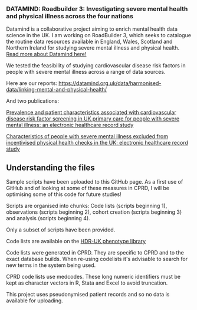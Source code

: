 ### DATAMIND: Roadbuilder 3: Investigating severe mental health and physical illness across the four nations

Datamind is a collaborative project aiming to enrich mental health data science in the UK. I am working on RoadBuilder 3, which seeks to catalogue the routine data resources available in England, Wales, Scotland and Northern Ireland for studying severe mental illness and physical health. 
[Read more about Datamind here!](https://www.hdruk.ac.uk/helping-with-health-data/health-data-research-hubs/datamind/)

We tested the feasibility of studying cardiovascular disease risk factors in people with severe mental illness across a range of data sources. 

Here are our reports: https://datamind.org.uk/data/harmonised-data/linking-mental-and-physical-health/

And two publications:

[Prevalence and patient characteristics associated with cardiovascular disease risk factor screening in UK primary care for people with severe mental illness: an electronic healthcare record study](https://pubmed.ncbi.nlm.nih.gov/39819835/)

[Characteristics of people with severe mental illness excluded from incentivised physical health checks in the UK: electronic healthcare record study](https://pubmed.ncbi.nlm.nih.gov/40377164/)

## Understanding the files
Sample scripts have been uploaded to this GitHub page. As a first use of GitHub and of looking at some of these measures in CPRD, I will be optimising some of this code for future studies!

Scripts are organised into chunks: Code lists (scripts beginning 1), observations (scripts beginning 2), cohort creation (scripts beginning 3) and analysis (scripts beginning 4).

Only a subset of scripts have been provided.

Code lists are available on the [HDR-UK phenotype library](https://phenotypes.healthdatagateway.org/)  

Code lists were generated in CPRD. They are specific to CPRD and to the exact database builds. When re-using codelists it's advisable to search for new terms in the system being used.

CPRD code lists use medcodes. These long numeric identifiers must be kept as character vectors in R, Stata and Excel to avoid truncation.

This project uses pseudonymised patient records and so no data is available for uploading.
